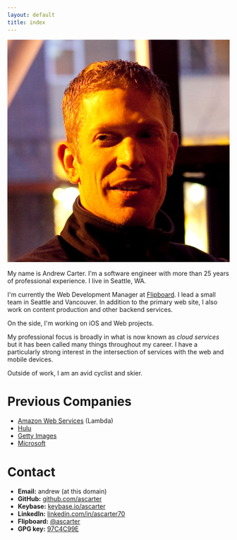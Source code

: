 ```yaml
---
layout: default
title: index
---
```


<img class="portrait" src="images/andrew-full@0.5x.png" alt="Portrait of Andrew Carter" />

My name is Andrew Carter. I'm a software engineer with more than 25 years of professional experience. I live in Seattle, WA.

I'm currently the Web Development Manager at [Flipboard](https://flipboard.com). I lead a small team in Seattle and Vancouver. In addition to the primary web site, I also work on content production and other backend services.

On the side, I'm working on iOS and Web projects.

My professional focus is broadly in what is now known as *cloud services* but it has been called many things throughout my career. I have a particularly strong interest in the intersection of services with the web and mobile devices.

Outside of work, I am an avid cyclist and skier.

# Previous Companies

* [Amazon Web Services](https://aws.amazon.com) (Lambda)
* [Hulu](https://hulu.com)
* [Getty Images](https://gettyimages.com)
* [Microsoft](https://microsoft.com)

# Contact

* **Email:** andrew (at this domain)
* **GitHub:** [github.com/ascarter](http://github.com/ascarter)
* **Keybase:** [keybase.io/ascarter](https://keybase.io/ascarter)
* **LinkedIn:** [linkedin.com/in/ascarter70](https://www.linkedin.com/in/ascarter70)
* **Flipboard:** [@ascarter](https://flipboard.com/@ascarter)
* **GPG key:** [97C4C99E](/97C4C99E.txt)


